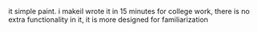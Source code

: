 it simple paint. i makeiI wrote it in 15 minutes for college work, there is no extra functionality in it, it is more designed for familiarization

